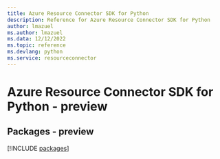```yaml
---
title: Azure Resource Connector SDK for Python
description: Reference for Azure Resource Connector SDK for Python
author: lmazuel
ms.author: lmazuel
ms.data: 12/12/2022
ms.topic: reference
ms.devlang: python
ms.service: resourceconnector
---
```

# Azure Resource Connector SDK for Python - preview
## Packages - preview
[!INCLUDE [packages](resource-connector-index.md)]